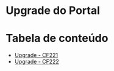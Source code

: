 # Upgrade do Portal


Tabela de conteúdo
==================

- [Upgrade - CF221](upgrade-cf221.md)
- [Upgrade - CF222](upgrade-cf222.md)
